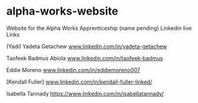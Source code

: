 # alpha-works-website
Website for the Alpha Works Apprenticeship (name pending)
Linkedin live Links

(Yadi) Yadeta Getachew 
www.linkedin.com/in/yadeta-getachew


Taofeek Badmus Abiola
www.linkedin.com/in/taofeek-badmus

Eddie Moreno
www.linkedin.com/in/eddiemoreno007

[Kendall Fuller]
www.linkedin.com/in/kendall-fuller-linked/

Isabella Tannady
https://www.linkedin.com/in/isabellatannady/


